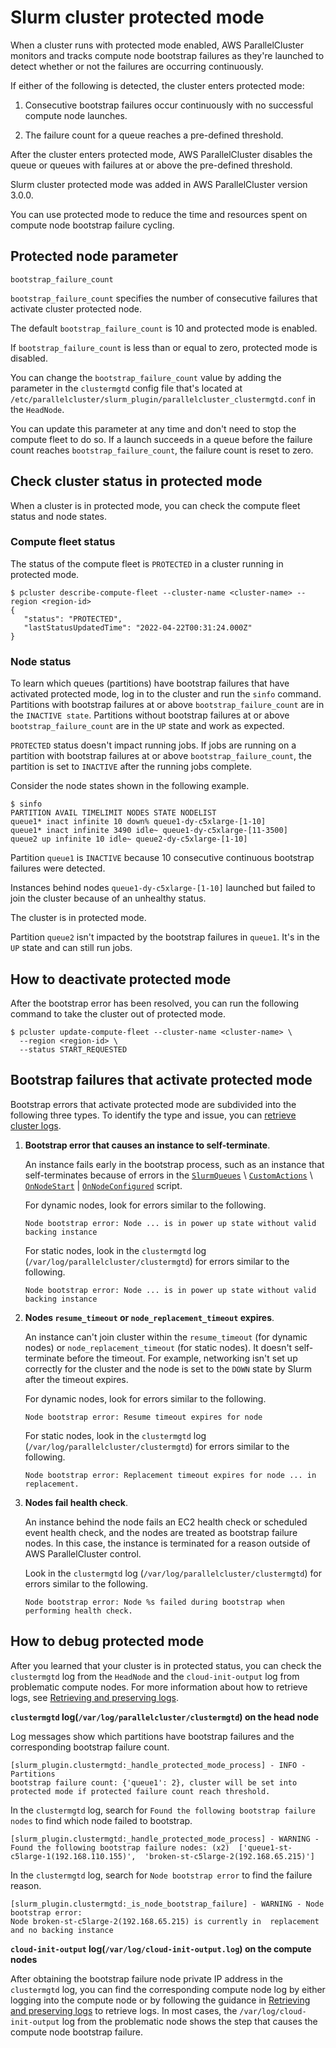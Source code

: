 # Slurm cluster protected mode<a name="slurm-protected-mode-v3"></a>

When a cluster runs with protected mode enabled, AWS ParallelCluster monitors and tracks compute node bootstrap failures as they're launched to detect whether or not the failures are occurring continuously\.

If either of the following is detected, the cluster enters protected mode:

1. Consecutive bootstrap failures occur continuously with no successful compute node launches\.

1. The failure count for a queue reaches a pre\-defined threshold\.

After the cluster enters protected mode, AWS ParallelCluster disables the queue or queues with failures at or above the pre\-defined threshold\.

Slurm cluster protected mode was added in AWS ParallelCluster version 3\.0\.0\.

You can use protected mode to reduce the time and resources spent on compute node bootstrap failure cycling\.

## Protected node parameter<a name="slurm-protected-mode-parameter-v3"></a>

`bootstrap_failure_count`

`bootstrap_failure_count` specifies the number of consecutive failures that activate cluster protected node\.

The default `bootstrap_failure_count` is 10 and protected mode is enabled\.

If `bootstrap_failure_count` is less than or equal to zero, protected mode is disabled\.

You can change the `bootstrap_failure_count` value by adding the parameter in the `clustermgtd` config file that's located at `/etc/parallelcluster/slurm_plugin/parallelcluster_clustermgtd.conf` in the `HeadNode`\.

You can update this parameter at any time and don't need to stop the compute fleet to do so\. If a launch succeeds in a queue before the failure count reaches `bootstrap_failure_count`, the failure count is reset to zero\.

## Check cluster status in protected mode<a name="slurm-protected-mode-status-v3"></a>

When a cluster is in protected mode, you can check the compute fleet status and node states\.

### Compute fleet status<a name="slurm-protected-mode-compute-fleet-v3"></a>

The status of the compute fleet is `PROTECTED` in a cluster running in protected mode\.

```
$ pcluster describe-compute-fleet --cluster-name <cluster-name> --region <region-id>
{
   "status": "PROTECTED",
   "lastStatusUpdatedTime": "2022-04-22T00:31:24.000Z"
}
```

### Node status<a name="slurm-protected-mode-nodes-v3"></a>

To learn which queues \(partitions\) have bootstrap failures that have activated protected mode, log in to the cluster and run the `sinfo` command\. Partitions with bootstrap failures at or above `bootstrap_failure_count` are in the `INACTIVE state`\. Partitions without bootstrap failures at or above `bootstrap_failure_count` are in the `UP` state and work as expected\.

`PROTECTED` status doesn't impact running jobs\. If jobs are running on a partition with bootstrap failures at or above `bootstrap_failure_count`, the partition is set to `INACTIVE` after the running jobs complete\.

Consider the node states shown in the following example\.

```
$ sinfo
PARTITION AVAIL TIMELIMIT NODES STATE NODELIST
queue1* inact infinite 10 down% queue1-dy-c5xlarge-[1-10]
queue1* inact infinite 3490 idle~ queue1-dy-c5xlarge-[11-3500]
queue2 up infinite 10 idle~ queue2-dy-c5xlarge-[1-10]
```

Partition `queue1` is `INACTIVE` because 10 consecutive continuous bootstrap failures were detected\.

Instances behind nodes `queue1-dy-c5xlarge-[1-10]` launched but failed to join the cluster because of an unhealthy status\.

The cluster is in protected mode\.

Partition `queue2` isn't impacted by the bootstrap failures in `queue1`\. It's in the `UP` state and can still run jobs\.

## How to deactivate protected mode<a name="slurm-protected-mode-exit-v3"></a>

After the bootstrap error has been resolved, you can run the following command to take the cluster out of protected mode\.

```
$ pcluster update-compute-fleet --cluster-name <cluster-name> \
  --region <region-id> \
  --status START_REQUESTED
```

## Bootstrap failures that activate protected mode<a name="slurm-protected-mode-failures-v3"></a>

Bootstrap errors that activate protected mode are subdivided into the following three types\. To identify the type and issue, you can [retrieve cluster logs](troubleshooting-v3-get-logs.md)\.

1. **Bootstrap error that causes an instance to self\-terminate**\.

   An instance fails early in the bootstrap process, such as an instance that self\-terminates because of errors in the [`SlurmQueues`](Scheduling-v3.md#Scheduling-v3-SlurmQueues) \\ [`CustomActions`](Scheduling-v3.md#Scheduling-v3-SlurmQueues-CustomActions) \\ [`OnNodeStart`](Scheduling-v3.md#yaml-Scheduling-SlurmQueues-CustomActions-OnNodeStart) \| [`OnNodeConfigured`](Scheduling-v3.md#yaml-Scheduling-SlurmQueues-CustomActions-OnNodeConfigured) script\.

   For dynamic nodes, look for errors similar to the following\.

   ```
   Node bootstrap error: Node ... is in power up state without valid backing instance
   ```

   For static nodes, look in the `clustermgtd` log \(`/var/log/parallelcluster/clustermgtd`\) for errors similar to the following\.

   ```
   Node bootstrap error: Node ... is in power up state without valid backing instance
   ```

1. **Nodes `resume_timeout` or `node_replacement_timeout` expires**\.

   An instance can't join cluster within the `resume_timeout` \(for dynamic nodes\) or `node_replacement_timeout` \(for static nodes\)\. It doesn't self\-terminate before the timeout\. For example, networking isn't set up correctly for the cluster and the node is set to the `DOWN` state by Slurm after the timeout expires\.

   For dynamic nodes, look for errors similar to the following\.

   ```
   Node bootstrap error: Resume timeout expires for node
   ```

   For static nodes, look in the `clustermgtd` log \(`/var/log/parallelcluster/clustermgtd`\) for errors similar to the following\.

   ```
   Node bootstrap error: Replacement timeout expires for node ... in replacement.
   ```

1. **Nodes fail health check**\.

   An instance behind the node fails an EC2 health check or scheduled event health check, and the nodes are treated as bootstrap failure nodes\. In this case, the instance is terminated for a reason outside of AWS ParallelCluster control\.

   Look in the `clustermgtd` log \(`/var/log/parallelcluster/clustermgtd`\) for errors similar to the following\.

   ```
   Node bootstrap error: Node %s failed during bootstrap when performing health check.
   ```

## How to debug protected mode<a name="slurm-protected-mode-debug-v3"></a>

After you learned that your cluster is in protected status, you can check the `clustermgtd` log from the `HeadNode` and the `cloud-init-output` log from problematic compute nodes\. For more information about how to retrieve logs, see [Retrieving and preserving logs](troubleshooting-v3-get-logs.md)\.

**`clustermgtd` log\(`/var/log/parallelcluster/clustermgtd`\) on the head node**

Log messages show which partitions have bootstrap failures and the corresponding bootstrap failure count\.

```
[slurm_plugin.clustermgtd:_handle_protected_mode_process] - INFO - Partitions  
bootstrap failure count: {'queue1': 2}, cluster will be set into protected mode if protected failure count reach threshold.
```

In the `clustermgtd` log, search for `Found the following bootstrap failure nodes` to find which node failed to bootstrap\.

```
[slurm_plugin.clustermgtd:_handle_protected_mode_process] - WARNING - 
Found the following bootstrap failure nodes: (x2)  ['queue1-st-c5large-1(192.168.110.155)',  'broken-st-c5large-2(192.168.65.215)']
```

In the `clustermgtd` log, search for `Node bootstrap error` to find the failure reason\.

```
[slurm_plugin.clustermgtd:_is_node_bootstrap_failure] - WARNING - Node bootstrap error: 
Node broken-st-c5large-2(192.168.65.215) is currently in  replacement and no backing instance
```

**`cloud-init-output` log\(`/var/log/cloud-init-output.log`\) on the compute nodes**

After obtaining the bootstrap failure node private IP address in the `clustermgtd` log, you can find the corresponding compute node log by either logging into the compute node or by following the guidance in [Retrieving and preserving logs](troubleshooting-v3-get-logs.md) to retrieve logs\. In most cases, the `/var/log/cloud-init-output` log from the problematic node shows the step that causes the compute node bootstrap failure\.